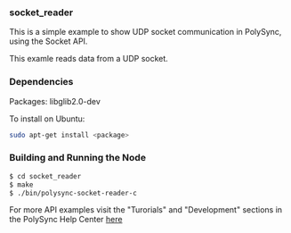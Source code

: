 ### socket_reader

This is a simple example to show UDP socket communication in PolySync, using the Socket API.

This examle reads data from a UDP socket.

### Dependencies

Packages: libglib2.0-dev

To install on Ubuntu: 

```bash
sudo apt-get install <package>
```

### Building and Running the Node

```bash
$ cd socket_reader
$ make
$ ./bin/polysync-socket-reader-c 
```

For more API examples visit the "Turorials" and "Development" sections in the PolySync Help Center [here](https://help.polysync.io/articles/)
